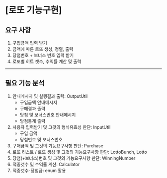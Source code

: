 # [로또 기능구현]
## 요구 사항
1) 구입금액 입력 받기
2) 금액에 따른 로또 생성, 정렬, 출력 
3) 당첨번호 + 보너스 번호 입력 받기 
4) 로또별 히트 갯수, 수익률 계산 및 출력 
_____________
## 필요 기능 분석
1) 안내메시지 및 실행결과 출력: OutputUtil
    - 구입금액 안내메시지
    - 구매결과 출력
    - 당첨 및 보너스번호 안내메시지
    - 당첨통계 출력
2) 사용자 입력받기 및 그것의 형식유효성 판단: InputUtil
    - 구입 금액
    - 당첨번호 및 보너스번호
3) 구매금액 및 그것의 기능요구사항 판단: Purchase
4) 로또 리스트 / 로또 생성 및 그것의 기능요구사항 판단: LottoBunch, Lotto
5) 당첨(+보너스)번호 및 그것의 기능요구사항 판단: WinningNumber
6) 적중갯수 및 수익률 계산: Calculator
7) 적중갯수-당첨금: enum 활용